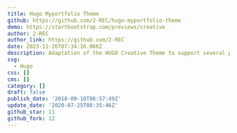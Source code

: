 ```yaml
---
title: Hugo Myportfolio Theme
github: https://github.com/2-REC/hugo-myportfolio-theme
demo: https://startbootstrap.com/previews/creative
author: 2-REC
author_link: https://github.com/2-REC
date: 2023-11-26T07:34:16.066Z
description: Adaptation of the HUGO Creative Theme to support several portfolios.
ssg:
  - Hugo
css: []
cms: []
category: []
draft: false
publish_date: '2018-09-10T06:57:49Z'
update_date: '2020-07-25T08:35:46Z'
github_star: 11
github_fork: 12
---
```

